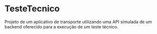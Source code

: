 # TesteTecnico

Projeto de um aplicativo de transporte utilizando uma API simulada de um backend oferecido para a execução de um teste técnico.
